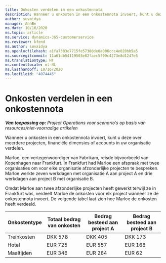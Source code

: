 ```yaml
---
title: Onkosten verdelen in een onkostennota
description: Wanneer u onkosten in een onkostennota invoert, kunt u deze over meerdere projecten, rechtspersonen of accounts in uw organisatie verdelen.
author: suvaidya
manager: AnnBe
ms.date: 10/10/2020
ms.topic: article
ms.service: dynamics-365-customerservice
ms.reviewer: kfend
ms.author: suvaidya
ms.openlocfilehash: a1fa7383e7715fe57380de0a006ccc4e020bb5a5
ms.sourcegitcommit: 11a61db54119503e82faec5f99c4273e8d1247e5
ms.translationtype: HT
ms.contentlocale: nl-NL
ms.lasthandoff: 10/16/2020
ms.locfileid: "4074445"
---
```

# <a name="distributions-on-an-expense-report"></a>Onkosten verdelen in een onkostennota

_**Van toepassing op:** Project Operations voor scenario's op basis van resources/niet-voorradige artikelen_

Wanneer u onkosten in een onkostennota invoert, kunt u deze over meerdere projecten, financiële dimensies of accounts in uw organisatie verdelen.

Marloe, een vertegenwoordiger van Fabrikam, reisde bijvoorbeeld van Kopenhagen naar Frankfurt. In Frankfurt had Marloe een afspraak met twee organisaties om voor elke organisatie afzonderlijke projecten te bespreken. Marloe werkte zeven werkdagen met organisatie A aan project A en drie werkdagen aan project B met organisatie B.

Omdat Marloe aan twee afzonderlijke projecten heeft gewerkt terwijl ze in Frankfurt was, verdeelt Marloe de onkosten voor elk project wanneer ze de onkostennota invoert. De volgende tabel laat zien hoe Marloe de onkosten heeft verdeeld.

| Onkostentype | Totaal bedrag van onkosten | Bedrag besteed aan project A | Bedrag besteed aan project B |
|--------------|----------------------|---------------------------------|---------------------------------|
| Treinkosten   | DKK 578              | DKK 405                         | DKK 173                         |
| Hotel        | EUR 725              | EUR 557                         | EUR 168                         |
| Maaltijden        | EUR 346              | EUR 284                         | EUR 62                          |
